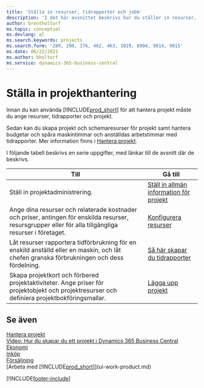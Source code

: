 ```yaml
---
title: 'Ställa in resurser, tidrapporter och jobb'
description: 'I det här avsnittet beskrivs hur du ställer in resurser, tidrapporter och jobb för att hantera projekt och deras budgetar.'
author: brentholtorf
ms.topic: conceptual
ms.devlang: al
ms.search.keywords: projects
ms.search.form: '289, 290, 376, 462, 463, 1029, 8904, 9014, 9015'
ms.date: 06/22/2021
ms.author: bholtorf
ms.service: dynamics-365-business-central
---
```

# Ställa in projekthantering

Innan du kan använda [!INCLUDE[prod_short](includes/prod_short.md)] för att hantera projekt måste du ange resurser, tidrapporter och projekt.

Sedan kan du skapa projekt och schemaresurser för projekt samt hantera budgetar och spåra maskintimmar och anställdas arbetstimmar med tidrapporter. Mer information finns i [Hantera projekt](projects-manage-projects.md).  

I följande tabell beskrivs en serie uppgifter, med länkar till de avsnitt där de beskrivs.

| Till | Gå till |
| --- | --- |
| Ställ in projektadministrering.|[Ställ in allmän information för projekt](projects-how-setup-jobs.md#to-set-general-information-for-jobs)|
| Ange dina resurser och relaterade kostnader och priser, antingen för enskilda resurser, resursgrupper eller för alla tillgängliga resurser i företaget. |[Konfigurera resurser](projects-how-setup-resources.md) |
| Låt resurser rapportera tidförbrukning för en enskild anställd eller en maskin, och låt chefen granska förbrukningen och dess fördelning. |[Så här skapar du tidrapporter](projects-how-setup-time-sheets.md) |
| Skapa projektkort och förbered projektaktiviteter. Ange priser för projektobjekt och projektresurser och definiera projektbokföringsmallar. |[Lägga upp projekt](projects-how-setup-jobs.md) |

## Se även

[Hantera projekt](projects-manage-projects.md)  
[Video: Hur du skapar du ett projekt i Dynamics 365 Business Central](https://www.youtube.com/watch?v=VqaPWr7BWmw)  
[Ekonomi](finance.md)  
[Inköp](purchasing-manage-purchasing.md)  
[Försäljning](sales-manage-sales.md)  
[Arbeta med [!INCLUDE[prod_short](includes/prod_short.md)]](ui-work-product.md)  


[!INCLUDE[footer-include](includes/footer-banner.md)]